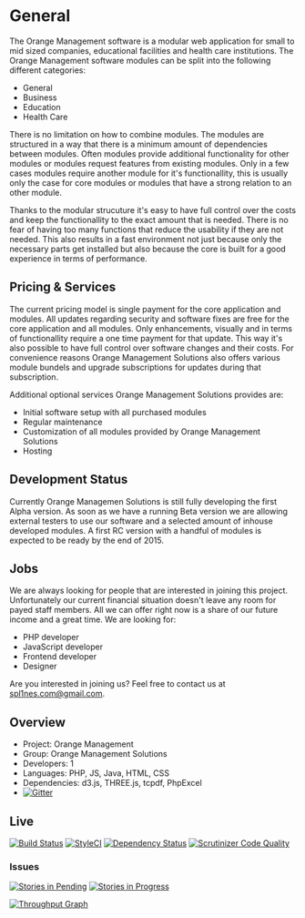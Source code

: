 # General

The Orange Management software is a modular web application for small to mid sized companies, educational facilities and health care institutions. The Orange Management software modules can be split into the following different categories:

* General
* Business
* Education
* Health Care

There is no limitation on how to combine modules. The modules are structured in a way that there is a minimum amount of dependencies between modules. Often modules provide additional functionality for other modules or modules request features from existing modules. Only in a few cases modules require another module for it's functionallity, this is usually only the case for core modules or modules that have a strong relation to an other module.

Thanks to the modular strucuture it's easy to have full control over the costs and keep the functionallity to the exact amount that is needed. There is no fear of having too many functions that reduce the usability if they are not needed. This also results in a fast environment not just because only the necessary parts get installed but also because the core is built for a good experience in terms of performance.

## Pricing & Services

The current pricing model is single payment for the core application and modules. All updates regarding security and software fixes are free for the core application and all modules. Only enhancements, visually and in terms of functionallity require a one time payment for that update. This way it's also possible to have full control over software changes and their costs. For convenience reasons Orange Management Solutions also offers various module bundels and upgrade subscriptions for updates during that subscription.

Additional optional services Orange Management Solutions provides are:

* Initial software setup with all purchased modules
* Regular maintenance
* Customization of all modules provided by Orange Management Solutions
* Hosting

## Development Status

Currently Orange Managemen Solutions is still fully developing the first Alpha version. As soon as we have a running Beta version we are allowing external testers to use our software and a selected amount of inhouse developed modules. A first RC version with a handful of modules is expected to be ready by the end of 2015.

## Jobs

We are always looking for people that are interested in joining this project. Unfortunately our current financial situation doesn't leave any room for payed staff members. All we can offer right now is a share of our future income and a great time. We are looking for:

* PHP developer
* JavaScript developer
* Frontend developer
* Designer

Are you interested in joining us? Feel free to contact us at spl1nes.com@gmail.com.

## Overview

* Project: Orange Management
* Group: Orange Management Solutions
* Developers: 1
* Languages: PHP, JS, Java, HTML, CSS
* Dependencies: d3.js, THREE.js, tcpdf, PhpExcel
* [![Gitter](https://badges.gitter.im/Join%20Chat.svg)](https://gitter.im/spl1nes/Orange-Management?utm_source=badge&utm_medium=badge&utm_campaign=pr-badge&utm_content=body_badge)

## Live

[![Build Status](https://travis-ci.org/spl1nes/Orange-Management.svg?branch=master)](https://travis-ci.org/spl1nes/Orange-Management) [![StyleCI](https://styleci.io/repos/22771663/shield)](https://styleci.io/repos/22771663) [![Dependency Status](https://www.versioneye.com/user/projects/55c5d46a65376200200034fb/badge.svg?style=flat)](https://www.versioneye.com/user/projects/55c5d46a65376200200034fb) [![Scrutinizer Code Quality](https://scrutinizer-ci.com/g/spl1nes/Orange-Management/badges/quality-score.png?b=master)](https://scrutinizer-ci.com/g/spl1nes/Orange-Management/?branch=master)

### Issues
[![Stories in Pending](https://badge.waffle.io/spl1nes/orange-management.svg?label=ready&title=pending)](http://waffle.io/spl1nes/orange-management)
[![Stories in Progress](https://badge.waffle.io/spl1nes/orange-management.svg?label=in%20progress&title=in%20progress)](http://waffle.io/spl1nes/orange-management)

[![Throughput Graph](http://graphs.waffle.io/spl1nes/orange-management/throughput.svg)](https://waffle.io/spl1nes/orange-management/metrics)
